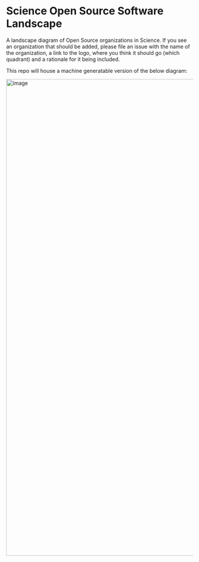 # Science Open Source Software Landscape

A landscape diagram of Open Source organizations in Science. If you see an organization that should be added, please file an issue with the name of the organization, a link to the logo, where you think it should go (which quadrant) and a rationale for it being included. 

This repo will house a machine generatable version of the below diagram:

<img width="1278" alt="image" src="https://github.com/orgmycology/scienceosslandscape/assets/119403/6b01e195-93fb-4baf-a18d-b2046613b997">


